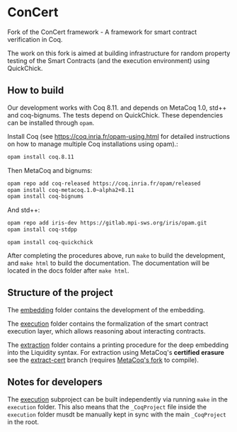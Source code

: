 # ConCert

Fork of the ConCert framework - A framework for smart contract verification in Coq.

The work on this fork is aimed at building infrastructure for random property testing of the Smart Contracts (and the execution environment) using QuickChick.

## How to build


Our development works with Coq 8.11. and depends on MetaCoq 1.0,
std++ and coq-bignums. The tests depend on QuickChick. These dependencies can be installed through `opam`.

Install Coq (see https://coq.inria.fr/opam-using.html for detailed instructions on how to manage
multiple Coq installations using opam).:

```bash
opam install coq.8.11
```

Then MetaCoq and bignums:

```bash
opam repo add coq-released https://coq.inria.fr/opam/released
opam install coq-metacoq.1.0~alpha2+8.11
opam install coq-bignums
```
And std++:

```bash
opam repo add iris-dev https://gitlab.mpi-sws.org/iris/opam.git
opam install coq-stdpp
```

```quickchick
opam install coq-quickchick
```

After completing the procedures above, run `make` to build the development, and
`make html` to build the documentation. The documentation will be located in the
docs folder after `make html`.

## Structure of the project

The [embedding](embedding/) folder contains the development of the embedding.

The [execution](execution/) folder contains the formalization of the smart
contract execution layer, which allows reasoning about interacting contracts.

The [extraction](extraction/) folder contains a printing procedure for the deep embedding into the Liquidity syntax. For extraction using MetaCoq's **certified erasure** see the [extract-cert](https://github.com/AU-COBRA/ConCert/tree/extract-cert) branch (requires [MetaCoq's fork](https://github.com/annenkov/template-coq/tree/coq-8.11-erase-annotated) to compile).


## Notes for developers

The [execution](execution/) subproject can be built independently via running `make` in the `execution` folder. This also means that the `_CoqProject` file inside the `execution` folder musdt be manually kept in sync with the main `_CoqProject` in the root.

